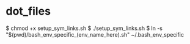# dot_files

$ chmod +x setup_sym_links.sh
$ ./setup_sym_links.sh
$ ln -s "$(pwd)/bash_env_specific_(env_name_here).sh" ~/.bash_env_specific

